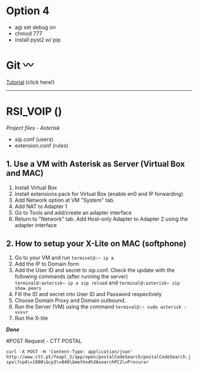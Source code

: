 
# Option 4

- agi set debug on
- chmod 777 
- install pyst2 w/ pip

# Git    :wavy_dash:

 [Tutorial](https://github.com/bmalbusca/git_getting_started) (click here!)



________

# RSI_VOIP ()

 *Project files - Asterisk* 

  - sip.conf (users)
  - extension.conf (rules)


## 1. Use a VM with Asterisk as Server (Virtual Box and MAC)

1. Install Virtual Box
2. Install extensions pack for Virtual Box (enable en0 and IP forwarding)
3. Add Network option at VM "System" tab.
4. Add NAT to Adapter 1
5. Go to Tools and add/create an adapter interface
6. Return to "Network" tab. Add Host-only Adapter to Adapter 2  using the adapter interface   



## 2. How to setup your X-Lite on MAC (softphone)

1. Go to your VM and run ``terminal@:~ ip a``
2. Add the IP to Domain form
3. Add the User ID and secret to sip.conf. Check the update with the following commands (after running the server)  
``terminal@:asterisk~ ip a sip reload`` and ``terminal@:asterisk~ sip show peers``
4. Fill the ID and secret into User ID and Password respectively
5. Choose Domain Proxy and Domain outbound. 
6. Run the Server (VM) using the command ``terminal@:~ sudo asterisk -vvvvr``
7. Run the X-lite 

***Done***


#POST Request - CTT POSTAL

``` curl -X POST -H 'Content-Type: application/json'  http://www.ctt.pt/feapl_2/app/open/postalCodeSearch/postalCodeSearch.jspx\?cp4\=1000\&cp3\=048\&method%3AsearchPC2\=Procurar ```
